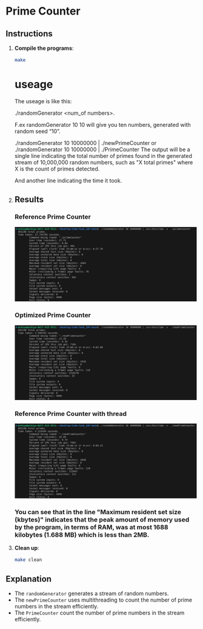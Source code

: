 # Prime Counter 

## Instructions

1. **Compile the programs**:
    ```sh
    make
    ```

   # useage
   The useage is like this:
   
   ./randomGenerator <seed> <num_of numbers>.
   
   F.ex randomGenerator 10 10 will give you ten numbers, generated with random seed “10”.
   
   ./randomGenerator 10 10000000 | ./newPrimeCounter or ./randomGenerator 10 10000000 | ./PrimeCounter 
   The output will be a single line indicating the total number of primes found in the generated stream of 10,000,000 random numbers, such as "X total primes" where X is the count of
   primes detected.
   
   And another line indicating the time it took.


2. ## Results

    ### Reference Prime Counter
    
    ![Reference Output](screenshots/Reference_Prime_Counter.png)
    
    ### Optimized Prime Counter
    
    ![Optimized Output](screenshots/Optimized_Prime_Counter.png)

   ### Reference Prime Counter with thread

   ![Optimized Output](screenshots/Reference_Prime_Counter_with_thread.png)


   ### You can see that in the line "Maximum resident set size (kbytes)" indicates that the peak amount of memory used by the program, in terms of RAM, was  at most 1688 kilobytes (1.688 MB) which is less than 2MB.

5. **Clean up**:
    ```sh
    make clean
    ```

## Explanation

- The `randomGenerator` generates a stream of random numbers.
- The `newPrimeCounter` uses multithreading to count the number of prime numbers in the stream efficiently.
- The `PrimeCounter` count the number of prime numbers in the stream efficiently.
